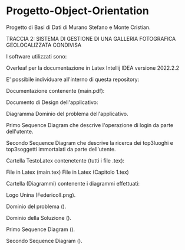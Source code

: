 # Progetto-Object-Orientation
Progetto di Basi di Dati di Murano Stefano e Monte Cristian.

TRACCIA 2: SISTEMA DI GESTIONE DI UNA GALLERIA FOTOGRAFICA GEOLOCALIZZATA CONDIVISA

I software utilizzati sono:

Overleaf per la documentazione in Latex
Intellij IDEA versione 2022.2.2

E' possibile individuare all'interno di questa repository:

Documentazione contenente (main.pdf):

Documento di Design dell'applicativo:

Diagramma Dominio del problema dell'applicativo.

Primo Sequence Diagram che descrive l'operazione di login da parte dell'utente.

Secondo Sequence Diagram che descrive la ricerca dei top3luoghi e top3soggetti immortalati da parte dell'utente.

Cartella TestoLatex contenetente (tutti i file .tex):

File in Latex (main.tex)
File in Latex (Capitolo 1.tex)

Cartella (Diagrammi) contenente i diagrammi effettuati:

Logo Unina (FedericoII.png).

Dominio del problema ().

Dominio della Soluzione ().

Primo Sequence Diagram ().

Secondo Sequence Diagram ().
